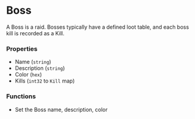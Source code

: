 # Boss

A Boss is a raid. Bosses typically have a defined loot table, and each boss kill is recorded as a Kill.

### Properties
* Name (`string`)
* Description (`string`)
* Color (`hex`)
* Kills (`int32` to `Kill` map)

### Functions
* Set the Boss name, description, color
